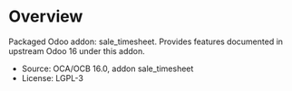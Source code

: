 # Overview

Packaged Odoo addon: sale_timesheet. Provides features documented in upstream Odoo 16 under this addon.

- Source: OCA/OCB 16.0, addon sale_timesheet
- License: LGPL-3
